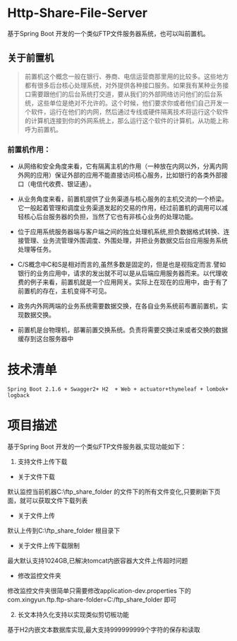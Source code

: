 # Http-Share-File-Server

基于Spring Boot 开发的一个类似FTP文件服务器系统，也可以叫前置机。

## 关于前置机

>前置机这个概念一般在银行、券商、电信运营商那里用的比较多。这些地方都有很多后台核心处理系统，对外提供各种接口服务。如果我有某种业务接口需要跟他们的后台系统打交道，要从我们的外部网络访问他们的后台系统，这些单位是绝对不允许的。这个时候，他们要求你或者他们自己开发一个软件，运行在他们的内网，然后通过专线或硬件隔离技术将运行这个软件的计算机连接到你的外网系统上，那么运行这个软件的计算机，从功能上称呼为前置机。

### 前置机作用：

- 从网络和安全角度来看，它有隔离主机的作用（一种放在内网以外，分离内网外网的应用）保证外部的应用不能直接访问核心服务，比如银行的各类外部接口（电信代收费、银证通）。

- 从业务角度来看，前置机提供了业务渠道与核心服务的主机交流的一个桥梁。它一般起着管理和调度业务渠道发起的交易的作用，经过前置机的调用可以减轻核心后台服务器的负担，当然了它也有非核心业务的处理功能。

-  位于应用系统服务器端与客户端之间的独立处理机系统,担负数据格式转换、连接管理、业务流管理外围调度、外围处理，并把业务数据交后台应用服务系统处理等任务。 

- C/S概念中C和S是相对而言的,虽然多数是固定的，但是也是视指定而言.譬如银行的业务应用中，请求的发出就不可以是从后端应用服务器而来。以代理收费的例子来看，前置机就是一个应用网关。实际上在现在的应用中，由于有了前置机的存在，主机变得不可见。

- 政务内外网两端的业务系统需要数据交换，在各自业务系统前布置前置机，实现数据交换。

- 前置机是台物理机，部署前置交换系统。负责将需要交换过来或者交换的数据缓存到这台服务器中
      


# 技术清单

```
Spring Boot 2.1.6 + Swagger2+ H2  + Web + actuator+thymeleaf + lombok+ logback
```

# 项目描述

基于Spring Boot 开发的一个类似FTP文件服务器,实现功能如下：

1. 支持文件上传下载

- 关于文件下载
 
 默认监控当前机器C:\ftp_share_folder 的文件下的所有文件变化,只要刷新下页面，就可以获取文件下载列表

- 关于文件上传

 默认上传到C:\ftp_share_folder 根目录下
 
- 关于文件上传下载限制
 
 最大默认支持1024GB,已解决tomcat内嵌容器大文件上传超时问题
 
 - 修改监控文件夹
 
 修改监控文件夹很简单只需要修改application-dev.properties 下的 com.xingyun.ftp.ftp-share-folder=C:/ftp_share_folder 即可
 
 
2. 长文本持久化支持以实现类似剪切板功能

 基于H2内嵌文本数据库实现,最大支持999999999个字符的保存和读取



